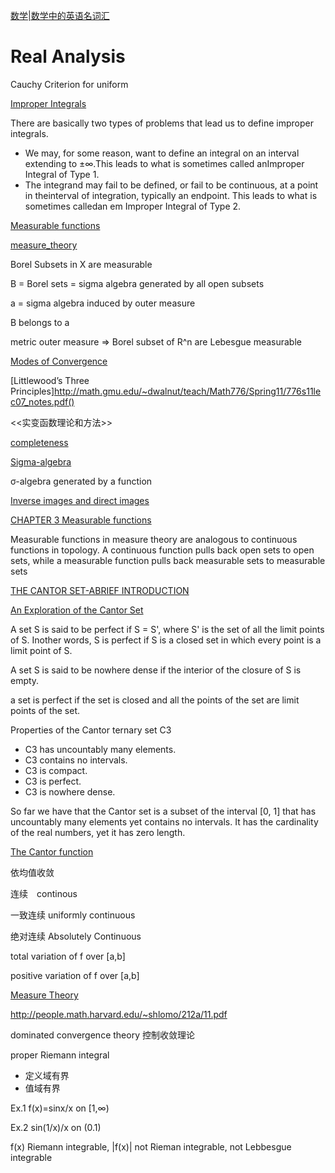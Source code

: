

[数学|数学中的英语名词汇](https://zhuanlan.zhihu.com/p/134603058)

# Real Analysis

Cauchy Criterion for uniform

[Improper Integrals](https://www2.math.uconn.edu/~stein/virtual/Notes/Calculus/improperintegrals.pdf)

There are basically two types of problems that lead us to define improper integrals.
* We may, for some reason, want to define an integral on an interval extending to ±∞.This leads to what is sometimes called anImproper Integral of Type 1.
* The  integrand  may  fail  to  be  defined,  or  fail  to  be  continuous,  at  a  point  in  theinterval of integration, typically an endpoint.  This leads to what is sometimes calledan em Improper Integral of Type 2.



[Measurable functions](https://www.math.ucdavis.edu/~hunter/measure_theory/measure_notes_ch3.pdf)

[measure_theory](https://www.math.ucdavis.edu/~hunter/measure_theory/)


Borel Subsets in X are measurable

B = Borel sets = sigma algebra generated by all  open  subsets

a = sigma algebra induced by  outer measure

B belongs  to a

metric outer measure => Borel  subset  of R^n are Lebesgue measurable


[Modes of Convergence](http://www.prime.sdu.edu.cn/__local/2/0D/5E/684A4CDDEF2D69A81B84B71E0C2_E677655A_264C6.pdf)

[Littlewood’s Three Principles]http://math.gmu.edu/~dwalnut/teach/Math776/Spring11/776s11lec07_notes.pdf()


<<实变函数理论和方法>>

[completeness](http://www.maths.qmul.ac.uk/~mj/MTH6126/note6.pdf)


[Sigma-algebra](https://en.wikipedia.org/wiki/Sigma-algebra)

σ-algebra generated by a function



[Inverse images and direct images](https://web.northeastern.edu/suciu/U565/MATH4565-sp10-handout1.pdf)


[CHAPTER 3 Measurable functions](https://www.math.ucdavis.edu/~hunter/measure_theory/measure_notes_ch3.pdf)

Measurable functions in measure theory are analogous to continuous functions in  topology. A continuous function pulls back open  sets  to  open sets,  while  a measurable function pulls back measurable sets to measurable sets






[THE CANTOR SET-ABRIEF INTRODUCTION](https://wwwmpa.mpa-garching.mpg.de/~dnelson/storage/dnelson.cantor-set.pdf)

[An Exploration of the Cantor Set](https://missouriwestern.edu/orgs/momaa/ChrisShaver-CantorSetPaper4.pdf)

A set S is said to be perfect if S = S', where S' is the set of all the limit points of S. Inother words, 
S is perfect if S is a closed set in which every point is a limit point of S.

A set S is said to be nowhere dense if the interior of the closure of S is empty.

a set is perfect if the set is closed and all the points of the set are limit points of the set.

Properties of the Cantor ternary set C3
* C3 has uncountably many elements.
* C3 contains no intervals.
* C3 is compact.
* C3 is perfect.
* C3 is nowhere dense.

So far we have that the Cantor set is a subset of the interval [0, 1] that has uncountably many elements yet contains no 
intervals.  It has the cardinality of the real numbers, yet it has zero length.


[The Cantor function](https://warwick.ac.uk/fac/sci/maths/people/staff/oleg_zaboronski/analysisiii/cantor.pdf)


依均值收敛

连续　continous

一致连续 uniformly continuous


绝对连续 Absolutely Continuous

total variation of f over [a,b]

positive variation of f over [a,b]

[Measure Theory](https://www.math.ucdavis.edu/~hunter/measure_theory/measure_notes.pdf)

http://people.math.harvard.edu/~shlomo/212a/11.pdf

dominated convergence theory
控制收敛理论


proper Riemann integral
* 定义域有界
* 值域有界

Ex.1 f(x)=sinx/x on [1,∞)

Ex.2 sin(1/x)/x on (0.1)

f(x) Riemann integrable, |f(x)| not Rieman integrable, not Lebbesgue integrable
